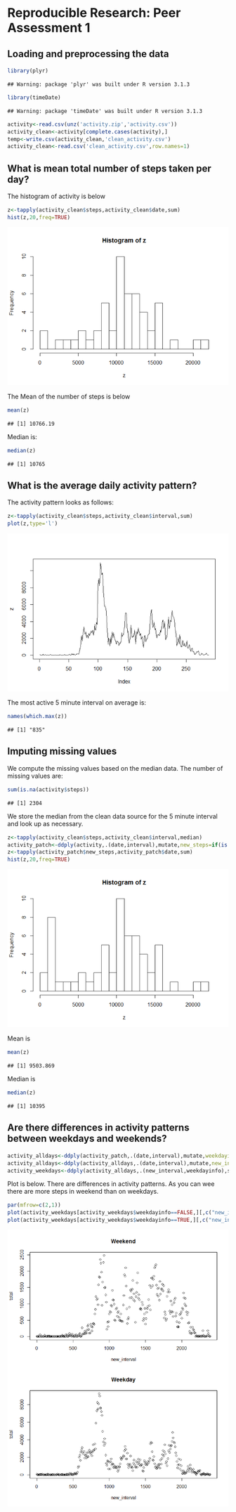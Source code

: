 # Reproducible Research: Peer Assessment 1


## Loading and preprocessing the data

```r
library(plyr)
```

```
## Warning: package 'plyr' was built under R version 3.1.3
```

```r
library(timeDate)
```

```
## Warning: package 'timeDate' was built under R version 3.1.3
```

```r
activity<-read.csv(unz('activity.zip','activity.csv'))
activity_clean<-activity[complete.cases(activity),]
temp<-write.csv(activity_clean,'clean_activity.csv')
activity_clean<-read.csv('clean_activity.csv',row.names=1)
```

## What is mean total number of steps taken per day?

The histogram of activity is below

```r
z<-tapply(activity_clean$steps,activity_clean$date,sum)
hist(z,20,freq=TRUE)
```

![](PA1_template_files/figure-html/unnamed-chunk-2-1.png) 

The Mean of the number of steps is below

```r
mean(z)
```

```
## [1] 10766.19
```

Median is:

```r
median(z)
```

```
## [1] 10765
```
## What is the average daily activity pattern?

The activity pattern looks as follows:

```r
z<-tapply(activity_clean$steps,activity_clean$interval,sum)
plot(z,type='l')
```

![](PA1_template_files/figure-html/unnamed-chunk-5-1.png) 

The most active 5 minute interval on average is:

```r
names(which.max(z))
```

```
## [1] "835"
```


## Imputing missing values

We compute the missing values based on the median data. The number of missing values are:

```r
sum(is.na(activity$steps))
```

```
## [1] 2304
```

We store the median from the clean data source for the 5 minute interval and look up as necessary.

```r
z<-tapply(activity_clean$steps,activity_clean$interval,median)
activity_patch<-ddply(activity,.(date,interval),mutate,new_steps=if(is.na(steps)) as.numeric(z[toString(interval)]) else steps)
z<-tapply(activity_patch$new_steps,activity_patch$date,sum)
hist(z,20,freq=TRUE)
```

![](PA1_template_files/figure-html/unnamed-chunk-8-1.png) 

Mean is

```r
mean(z)
```

```
## [1] 9503.869
```

Median is

```r
median(z)
```

```
## [1] 10395
```

## Are there differences in activity patterns between weekdays and weekends?

```r
activity_alldays<-ddply(activity_patch,.(date,interval),mutate,weekdayinfo= isWeekday(as.Date(date)))
activity_alldays<-ddply(activity_alldays,.(date,interval),mutate,new_interval= interval %/% 100 * 100 + ((interval %% 100)/60*100))
activity_weekdays<-ddply(activity_alldays,.(new_interval,weekdayinfo),summarize,total=sum(new_steps))
```

Plot is below. There are differences in activity patterns. As you can wee there are more steps in weekend than on weekdays.


```r
par(mfrow=c(2,1))
plot(activity_weekdays[activity_weekdays$weekdayinfo==FALSE,][,c("new_interval","total")], main="Weekend")
plot(activity_weekdays[activity_weekdays$weekdayinfo==TRUE,][,c("new_interval","total")], main="Weekday")
```

![](PA1_template_files/figure-html/unnamed-chunk-12-1.png) 

